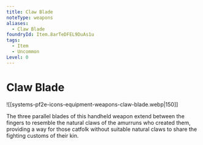 ```yaml
---
title: Claw Blade
noteType: weapons
aliases:
  - Claw Blade
foundryId: Item.8arTeDFEL9DuAs1u
tags:
  - Item
  - Uncommon
Level: 0
---
```


# Claw Blade
![[systems-pf2e-icons-equipment-weapons-claw-blade.webp|150]]

The three parallel blades of this handheld weapon extend between the fingers to resemble the natural claws of the amurruns who created them, providing a way for those catfolk without suitable natural claws to share the fighting customs of their kin.
